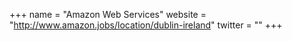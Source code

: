 +++
name = "Amazon Web Services"
website = "http://www.amazon.jobs/location/dublin-ireland"
twitter = ""
+++